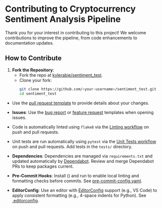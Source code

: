 # Contributing to Cryptocurrency Sentiment Analysis Pipeline

Thank you for your interest in contributing to this project! We welcome contributions to improve the pipeline, from code enhancements to documentation updates.

## How to Contribute

1. **Fork the Repository**:
   - Fork the repo at [kylerabie/sentiment_test](https://github.com/kylerabie/sentiment_test).
   - Clone your fork:
     ```bash
     git clone https://github.com/<your-username>/sentiment_test.git
     cd sentiment_test

- Use the [pull request template](.github/pull_request_template.md) to provide details about your changes.

- **Issues**: Use the [bug report](../.github/ISSUE_TEMPLATE/bug_report.md) or [feature request](../.github/ISSUE_TEMPLATE/feature_request.md) templates when opening issues.
- Code is automatically linted using `flake8` via the [Linting workflow](../.github/workflows/lint.yml) on push and pull requests.
- Unit tests are run automatically using `pytest` via the [Unit Tests workflow](../.github/workflows/test.yml) on push and pull requests. Add tests in the `tests/` directory.
- **Dependencies**: Dependencies are managed via `requirements.txt` and updated automatically by [Dependabot](../.github/dependabot.yml). Review and merge Dependabot PRs to keep packages current.
- **Pre-Commit Hooks**: Install  () and run  to enable local linting and formatting checks before commits. See [pre-commit-config.yaml](../.pre-commit-config.yaml).
- **EditorConfig**: Use an editor with [EditorConfig](https://editorconfig.org/) support (e.g., VS Code) to apply consistent formatting (e.g., 4-space indents for Python). See [.editorconfig](../.editorconfig).
